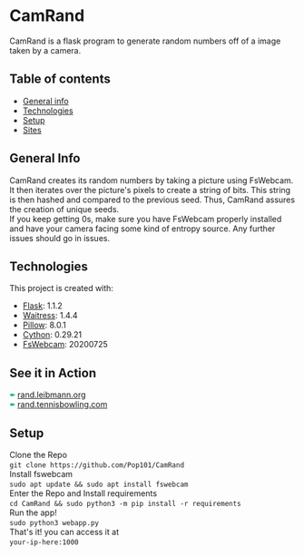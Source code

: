 # CamRand
CamRand is a flask program to generate random numbers off of a image taken by a camera.

## Table of contents
* [General info](#general-info)
* [Technologies](#technologies)
* [Setup](#setup)
* [Sites](#see-it-in-action)

## General Info
CamRand creates its random numbers by taking a picture using FsWebcam. It then iterates over the picture's pixels to create a string of bits. This string is then hashed and compared to the previous seed. Thus, CamRand assures the creation of unique seeds. \
If you keep getting 0s, make sure you have FsWebcam properly installed and have your camera facing some kind of entropy source. Any further issues should go in issues.

## Technologies
This project is created with:
* [Flask](flask.palletsprojects.com): 1.1.2
* [Waitress](https://docs.pylonsproject.org/projects/waitress/en/stable/): 1.4.4
* [Pillow](https://python-pillow.org/): 8.0.1
* [Cython](https://cython.org): 0.29.21
* [FsWebcam](https://github.com/fsphil/fswebcam): 20200725

## See it in Action
<img src="https://github.com/Pop101/CamRand/blob/main/static/assets/img/camrandom.png?raw=true" width="2%"></img>
[rand.leibmann.org](https://rand.leibmann.org) \
<img src="https://github.com/Pop101/CamRand/blob/main/static/assets/img/camrandom.png?raw=true" width="2%"></img>
[rand.tennisbowling.com](https://rand.tennisbowling.com)

## Setup
Clone the Repo \
```git clone https://github.com/Pop101/CamRand``` \
Install fswebcam\
```sudo apt update && sudo apt install fswebcam``` \
Enter the Repo and Install requirements \
```cd CamRand && sudo python3 -m pip install -r requirements``` \
Run the app! \
```sudo python3 webapp.py``` \
That's it! you can access it at \
```your-ip-here:1000```




